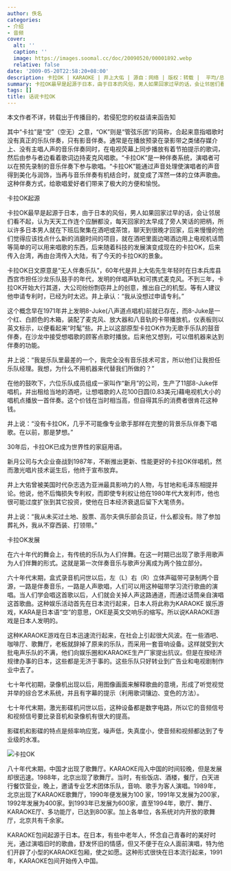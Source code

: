```yaml
---
author: 佚名
categories:
- 介绍
- 音频
cover:
  alt: ''
  caption: ''
  image: https://images.soomal.cc/doc/20090520/00001892.webp
  relative: false
date: '2009-05-20T22:58:20+08:00'
description: 卡拉OK | KARAOKE | 井上大佑 | 源自：网络 | 版权：转载 |  平均/总评分：00.00/0
summary: 卡拉OK最早是起源于日本，由于日本的风俗，男人如果回家过早的话，会让邻居们看不起，认为天天工作连个应酬都没，每天回家的太早成了旁人笑话的把柄，所以许多日本男人就在下班后聚集在酒吧或茶馆，聊天到很晚才回家，后来慢慢的他们觉得应该找点什么新的消磨时间的项目，就在酒吧里面边喝酒边用上电视机话筒等简单的可以用来唱歌的东西，后来随着科技的发展演变成现在的卡拉OK，后来传入台湾，再由台湾传入大陆，有了今天的卡拉OK的景象
tags: []
title: 话说卡拉OK
---
```


本文作者不详，转载出于传播目的，若侵犯您的权益请来函告知



其中“卡拉”是“空”（空无）之意，“OK”则是“管弦乐团”的简称，合起来意指唱歌时没有真正的乐队伴奏，只有影音伴奏。通常是在播放预录在录影带之类储存媒介上、没有主唱人声的音乐伴奏同时，在电视荧幕上同步播放有着节拍提示的歌词，然后由参与者边看着歌词边持麦克风唱歌。“卡拉OK”是一种伴奏系统，演唱者可以在预先录制的音乐伴奏下参与歌唱。“卡拉OK”能通过声音处理使演唱者的声音得到美化与润饰，当再与音乐伴奏有机结合时，就变成了浑然一体的立体声歌曲。这种伴奏方式，给歌唱爱好者们带来了极大的方便和愉悦。



卡拉OK起源



卡拉OK最早是起源于日本，由于日本的风俗，男人如果回家过早的话，会让邻居们看不起，认为天天工作连个应酬都没，每天回家的太早成了旁人笑话的把柄，所以许多日本男人就在下班后聚集在酒吧或茶馆，聊天到很晚才回家，后来慢慢的他们觉得应该找点什么新的消磨时间的项目，就在酒吧里面边喝酒边用上电视机话筒等简单的可以用来唱歌的东西，后来随着科技的发展演变成现在的卡拉OK，后来传入台湾，再由台湾传入大陆，有了今天的卡拉OK的景象。



卡拉OK日文原意是“无人伴奏乐队”，60年代是井上大佑先生年轻时在日本兵库县西宫市担任沙龙乐队鼓手的年代，发明的伴唱声轨和可携式麦克风。不到三年，卡拉OK开始大行其道，大公司纷纷剽窃井上的创意，推出自己的机型。等有人建议他申请专利时，已经为时太迟。井上承认：“我从没想过申请专利。”



这个概念早在1971年井上发明8-Juke(八声道点唱机)前就已存在，而8-Juke是一个红、白颜色的木箱，装配了麦克风、放大器和八音轨的卡带播放机，仪表板则以英文标示，以便看起来“时髦”些。井上以这部原型卡拉OK作为无歌手乐队的鼓音伴奏，在沙龙中接受想唱歌的顾客点歌时播放。后来他又想到，可以借机器来达到伴奏的功能。



井上说：“我是乐队里最差的一个，我完全没有音乐技术可言，所以他们让我担任乐队经理。我想，为什么不用机器来代替我们所做的？”



在他的鼓吹下，六位乐队成员组成一家叫作“新月”的公司，生产了11部8-Juke伴唱机，并出租给当地的酒吧，让想唱歌的人花100日圆(0.83美元)藉电视机大小的唱机点播放一首伴奏。这个价钱在当时相当高，但自得其乐的消费者很肯花这种钱。



井上说：“没有卡拉OK，几乎不可能像专业歌手那样在完整的背景乐队伴奏下唱歌。在以前，那是梦想。”



30年后，卡拉OK已成为世界性的家庭用语。



新月公司与大企业奋战到1987年，不断推出更新、性能更好的卡拉OK伴唱机，然而激光唱片技术诞生后，他终于宣布放弃。



井上大佑曾被美国时代杂志选为亚洲最具影响力的人物，与甘地和毛泽东相提并论。他说，他不后悔损失专利权，而即使专利权让他在1980年代大发利市，他也很可能过度扩张到其它投资，使他在日本经济衰退后留下大笔债务。



井上说：“我从未买过土地、股票、高尔夫俱乐部会员证，什么都没有。除了参加葬礼外，我从不穿西装、打领带。”



卡拉OK发展



在六十年代的舞会上，有传统的乐队为人们伴舞。在这一时期已出现了歌手用歌声为人们伴舞的形式。这就是第一次伴奏音乐与歌声分离成为两个独立部分。



六十年代末期，盒式录音机问世以后，左（L）右（R）立体声磁带可录制两个音源，一路是伴奏音乐，一路是人声歌唱，人们可以用这种磁带学习流行歌曲的演唱。当人们学会唱这首歌以后，人们就会关掉人声这路通道，而通过话筒亲自演唱这首歌曲。这种娱乐活动首先在日本流行起来，日本人将此称为KARAOKE 娱乐游戏，KARA是日本语“空”的意思，OKE是英文交响乐的缩写。所以说KARAOKE游戏是日本人发明的。



这种KARAOKE游戏在日本迅速流行起来，在社会上引起很大风波。在一些酒吧、咖啡厅、歌舞厅，老板就辞掉了原来的乐队，而采用一套音响设备。这样就受到大批电声乐队的不满，他们向娱乐圈和KARAOKE生产厂家提出抗议。但是在按经济规律办事的日本，这些都是无济于事的。这些乐队只好转业到广告业和电视剧制作业中去了。



七十年代初期，录像机出现以后，用图像画面来解释歌曲的意境，形成了听觉视觉并举的综合艺术系统，并且有字幕的提示（利用歌词镶边、变色的方法）。



七十年代末期，激光影碟机问世以后，这种设备都是数字电路，所以它的音频信号和视频信号要比录音机和录像机有很大的提高。



影碟机和影碟的特点是频率响应宽，噪声低，失真度小，使音频和视频都达到了专业级的水准。



![卡拉OK](https://images.soomal.cc/doc/20090520/00001892.webp)



八十年代末期，中国才出现了歌舞厅。KARAOKE闯入中国的时间较晚，但是发展却很迅速。1988年，北京出现了歌舞厅。当时，有些饭店、酒楼，餐厅，白天进行餐饮营业，晚上，邀请专业艺术团体乐队，音响、歌手为客人演唱。1989年，北京出现了KARAOKE歌舞厅，1990年便发展为100 家，1991年又发展为200家，1992年发展为400家。到1993年已发展为600家，直至1994年，歌厅、舞厅、KARAOKE厅、多功能厅，已达到800家。加上各单位，各系统对内开放的歌舞厅，北京共有千余家。



KARAOKE包间起源于日本。在日本，有些中老年人，怀念自己青春时的美好时光，通过演唱旧时的歌曲，舒发怀旧的情感，但又不便于在众人面前演唱，特为他们开辟了小型的KARAOKE包厢，使之如愿。这种形式很快在日本流行起来，1991年，KARAOKE包间开始传入中国。